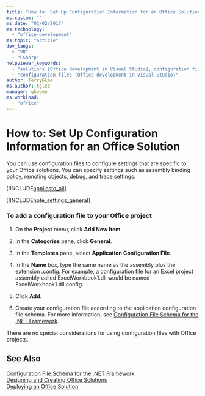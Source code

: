 ```yaml
---
title: "How to: Set Up Configuration Information for an Office Solution | Microsoft Docs"
ms.custom: ""
ms.date: "02/02/2017"
ms.technology: 
  - "office-development"
ms.topic: "article"
dev_langs: 
  - "VB"
  - "CSharp"
helpviewer_keywords: 
  - "solutions [Office development in Visual Studio], configuration files"
  - "configuration files [Office development in Visual Studio]"
author: TerryGLee
ms.author: tglee
manager: ghogen
ms.workload: 
  - "office"
---
```

# How to: Set Up Configuration Information for an Office Solution
  You can use configuration files to configure settings that are specific to your Office solutions. You can specify settings such as assembly binding policy, remoting objects, debug, and trace settings.  
  
 [!INCLUDE[appliesto_all](../vsto/includes/appliesto-all-md.md)]  
  
 [!INCLUDE[note_settings_general](../sharepoint/includes/note-settings-general-md.md)]  
  
### To add a configuration file to your Office project  
  
1.  On the **Project** menu, click **Add New Item**.  
  
2.  In the **Categories** pane, click **General**.  
  
3.  In the **Templates** pane, select **Application Configuration File**.  
  
4.  In the **Name** box, type the same name as the assembly plus the extension .config. For example, a configuration file for an Excel project assembly called ExcelWorkbook1.dll would be named ExcelWorkbook1.dll.config.  
  
5.  Click **Add**.  
  
6.  Create your configuration file according to the application configuration file schema. For more information, see [Configuration File Schema for the .NET Framework](/dotnet/framework/configure-apps/file-schema/index).  
  
 There are no special considerations for using configuration files with Office projects.  
  
## See Also  
 [Configuration File Schema for the .NET Framework](/dotnet/framework/configure-apps/file-schema/index)   
 [Designing and Creating Office Solutions](../vsto/designing-and-creating-office-solutions.md)   
 [Deploying an Office Solution](../vsto/deploying-an-office-solution.md)  
  
  
